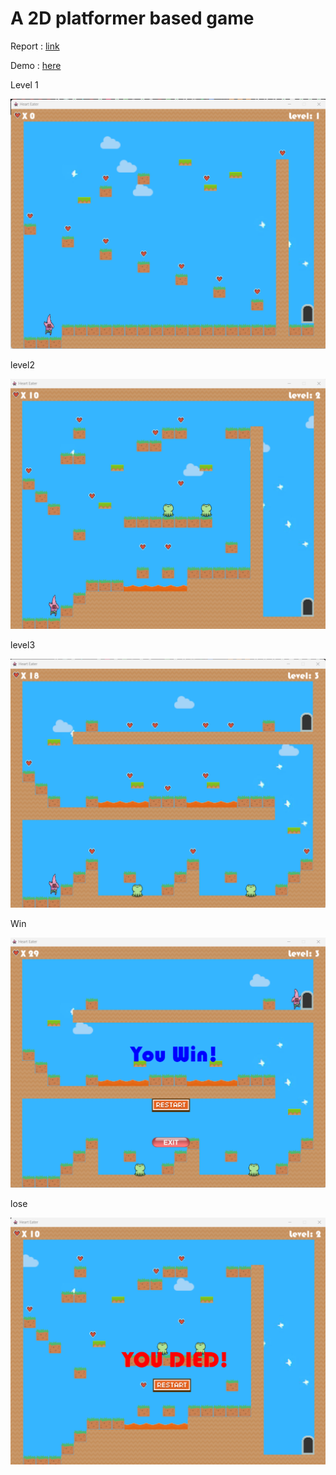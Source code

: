 <h1>A 2D platformer based game</h1>

Report : <a href="https://docs.google.com/document/d/1eg89x5XTVvOSze_J61cRuVbALCphwrzh__Gug_pJYWU/edit?usp=sharing">link</a>

Demo : <a href="https://drive.google.com/file/d/1RZRDoZ5iO1TU-QKcSo_GTlMWvfNtS8WO/view?usp=sharing">here</a>

<p>Level 1</p>
<img src="level1ss.png">

<p>level2</p>
<img src="level2ss.png">

<p>level3</p>
<img src="level3ss.png">

<p>Win</p>
<img src="winss.png">

<p>lose</p>
<img src="deadss.png">

